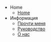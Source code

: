 ﻿<!-- docs/_sidebar.md -->
- Home
	- [Home](/)
- Информация
	- [Прочти меня](README.md)
	- [Руководство](quickstart.md)
	- [О нас](About.md)
